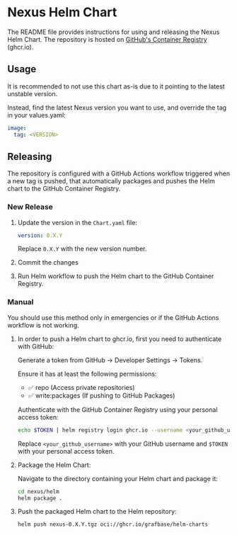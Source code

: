 # Nexus Helm Chart

The README file provides instructions for using and releasing the Nexus Helm Chart.
The repository is hosted on [GitHub's Container Registry](https://docs.github.com/en/packages/working-with-a-github-packages-registry/working-with-the-container-registry) (ghcr.io).

## Usage

It is recommended to not use this chart as-is due to it pointing to the latest unstable version.

Instead, find the latest Nexus version you want to use, and override the tag in your values.yaml:

```yaml
image:
  tag: <VERSION>
```

## Releasing

The repository is configured with a GitHub Actions workflow triggered when a new tag is pushed, that automatically packages and pushes the Helm chart to the GitHub Container Registry.

### New Release

1. Update the version in the `Chart.yaml` file:

    ```yaml
    version: 0.X.Y
    ```

    Replace `0.X.Y` with the new version number.

2. Commit the changes

3. Run Helm workflow to push the Helm chart to the GitHub Container Registry.

### Manual

You should use this method only in emergencies or if the GitHub Actions workflow is not working.

1. In order to push a Helm chart to ghcr.io, first you need to authenticate with GitHub:

    Generate a token from GitHub → Developer Settings → Tokens.

    Ensure it has at least the following permissions:

    - ✅ repo (Access private repositories)
    - ✅ write:packages (If pushing to GitHub Packages)

    Authenticate with the GitHub Container Registry using your personal access token:

    ```bash
    echo $TOKEN | helm registry login ghcr.io --username <your_github_username> --password-stdin
    ```

    Replace `<your_github_username>` with your GitHub username and `$TOKEN` with your personal access token.

2. Package the Helm Chart:

    Navigate to the directory containing your Helm chart and package it:

    ```bash
    cd nexus/helm
    helm package .
    ```

3. Push the packaged Helm chart to the Helm repository:

    ```bash
    helm push nexus-0.X.Y.tgz oci://ghcr.io/grafbase/helm-charts
    ```
